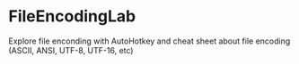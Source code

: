 # FileEncodingLab
Explore file enconding with AutoHotkey and cheat sheet about file encoding (ASCII, ANSI, UTF-8, UTF-16, etc)
